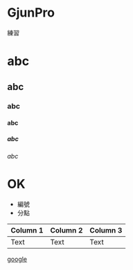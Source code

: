 # GjunPro
練習
# abc
## abc
### abc
#### abc
##### abc
###### abc

# OK

- 編號 
- 分點

| Column 1 | Column 2 | Column 3 |
| -------- | -------- | -------- |
| Text     | Text     | Text     |

[google](http://wwww.google.com)
